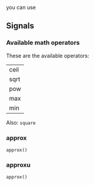 you can use
## Signals

### Available math operators

These are the available operators:

<table>
    <tr><td><k>ceil</k></td></tr>
    <tr><td><k>sqrt</k></td></tr>
    <tr><td><k>pow</k></td></tr>
    <tr><td><k>max</k></td></tr>
    <tr><td><k>min</k></td></tr>
</table>

Also: ``square``

### <k>approx</k>

    approx()

### <k>approxu</k>

    approx()
